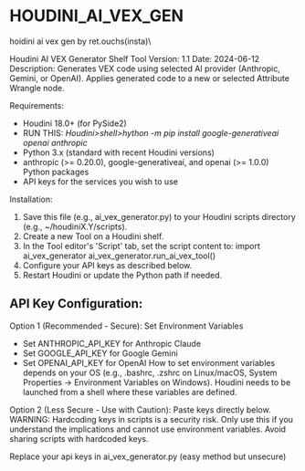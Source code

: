 # HOUDINI_AI_VEX_GEN
hoidini ai vex gen by ret.ouchs(insta)\

Houdini AI VEX Generator Shelf Tool
Version: 1.1
Date: 2024-06-12
Description: Generates VEX code using selected AI provider (Anthropic, Gemini, or OpenAI).
             Applies generated code to a new or selected Attribute Wrangle node.

Requirements:
- Houdini 18.0+ (for PySide2)
- RUN THIS: *Houdini>shell>hython -m pip install google-generativeai openai anthropic*
- Python 3.x (standard with recent Houdini versions)
- anthropic (>= 0.20.0), google-generativeai, and openai (>= 1.0.0) Python packages
- API keys for the services you wish to use

Installation:
1. Save this file (e.g., ai_vex_generator.py) to your Houdini scripts directory
   (e.g., ~/houdiniX.Y/scripts).
2. Create a new Tool on a Houdini shelf.
3. In the Tool editor's 'Script' tab, set the script content to:
   import ai_vex_generator
   ai_vex_generator.run_ai_vex_tool()
4. Configure your API keys as described below.
5. Restart Houdini or update the Python path if needed.

API Key Configuration:
---------------------
Option 1 (Recommended - Secure): Set Environment Variables
  - Set ANTHROPIC_API_KEY for Anthropic Claude
  - Set GOOGLE_API_KEY for Google Gemini
  - Set OPENAI_API_KEY for OpenAI
  How to set environment variables depends on your OS (e.g., .bashrc, .zshrc on Linux/macOS,
  System Properties -> Environment Variables on Windows). Houdini needs to be launched
  from a shell where these variables are defined.

Option 2 (Less Secure - Use with Caution): Paste keys directly below.
  WARNING: Hardcoding keys in scripts is a security risk. Only use this if you
           understand the implications and cannot use environment variables.
           Avoid sharing scripts with hardcoded keys.

Replace your api keys in ai_vex_generator.py (easy method but unsecure)
